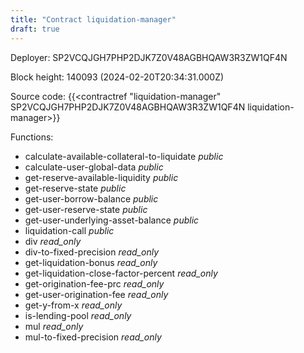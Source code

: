 ```yaml
---
title: "Contract liquidation-manager"
draft: true
---
```

Deployer: SP2VCQJGH7PHP2DJK7Z0V48AGBHQAW3R3ZW1QF4N


 



Block height: 140093 (2024-02-20T20:34:31.000Z)

Source code: {{<contractref "liquidation-manager" SP2VCQJGH7PHP2DJK7Z0V48AGBHQAW3R3ZW1QF4N liquidation-manager>}}

Functions:

* calculate-available-collateral-to-liquidate _public_
* calculate-user-global-data _public_
* get-reserve-available-liquidity _public_
* get-reserve-state _public_
* get-user-borrow-balance _public_
* get-user-reserve-state _public_
* get-user-underlying-asset-balance _public_
* liquidation-call _public_
* div _read_only_
* div-to-fixed-precision _read_only_
* get-liquidation-bonus _read_only_
* get-liquidation-close-factor-percent _read_only_
* get-origination-fee-prc _read_only_
* get-user-origination-fee _read_only_
* get-y-from-x _read_only_
* is-lending-pool _read_only_
* mul _read_only_
* mul-to-fixed-precision _read_only_
